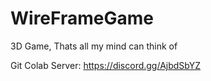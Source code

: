 # WireFrameGame
3D Game, Thats all my mind can think of

Git Colab Server:
https://discord.gg/AjbdSbYZ
